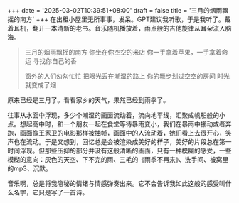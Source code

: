 +++
date = '2025-03-02T10:39:51+08:00'
draft = false
title = '三月的烟雨飘摇的南方'
+++
在出租小屋里无所事事，发呆。GPT建议我听歌，于是我听了。戴着耳机，翻开一本清新的老书。音乐随机播放着，雨点般的吉他旋律从耳朵流入脑海。

>三月的烟雨飘摇的南方
>你坐在你空空的米店
>你一手拿着苹果，一手拿着命运
>寻找你自己的香
>
>窗外的人们匆匆忙忙
>把眼光丢在潮湿的路上
>你的舞步划过空空的房间
>时光就变成了烟

原来已经是三月了。看看家乡的天气，果然已经到雨季了。

往事从水面中浮现，多少个潮湿的画面流动着，流向地平线，汇聚成帆船般的小点。想起高中时，和一个朋友一起在食堂等待暴雨变小，我们在暴雨中挪动或者奔跑，画面像王家卫的电影那样被抽帧，画面中的人流动着，她们看上去很开心，笑声也在流动。于是又想到，回忆总是会被渲染成美好的样子，美好的片段总在第一时间浮现。但那些压抑的部分并没有这般清晰的画面，只有一种模糊的感受，一些模糊的意向：灰色的天空、下不完的雨、三毛的《雨季不再来》、洗手间、被窝里的mp3、沉默。

音乐啊，总是将我隐秘的情绪与情感弹奏出来。它不会告诉我如此这般的感受叫什么名字，它只是写了一首诗。


